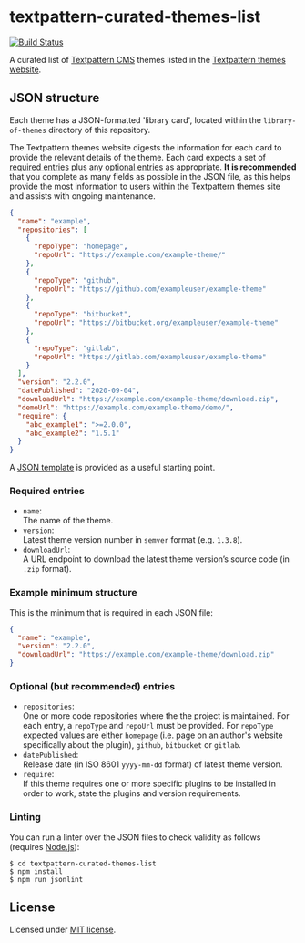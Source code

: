 # textpattern-curated-themes-list

[![Build Status](https://travis-ci.com/textpattern/textpattern-curated-themes-list.svg)](https://travis-ci.com/textpattern/textpattern-curated-themes-list)

A curated list of [Textpattern CMS](https://textpattern.com) themes listed in the [Textpattern themes website](https://github.com/textpattern/textpattern-themes-website).

## JSON structure

Each theme has a JSON-formatted 'library card', located within the `library-of-themes` directory of this repository.

The Textpattern themes website digests the information for each card to provide the relevant details of the theme. Each card expects a set of [required entries](#required-entries) plus any [optional entries](#optional-entries) as appropriate. **It is recommended** that you complete as many fields as possible in the JSON file, as this helps provide the most information to users within the Textpattern themes site and assists with ongoing maintenance.

```JSON
{
  "name": "example",
  "repositories": [
    {
      "repoType": "homepage",
      "repoUrl": "https://example.com/example-theme/"
    },
    {
      "repoType": "github",
      "repoUrl": "https://github.com/exampleuser/example-theme"
    },
    {
      "repoType": "bitbucket",
      "repoUrl": "https://bitbucket.org/exampleuser/example-theme"
    },
    {
      "repoType": "gitlab",
      "repoUrl": "https://gitlab.com/exampleuser/example-theme"
    }
  ],
  "version": "2.2.0",
  "datePublished": "2020-09-04",
  "downloadUrl": "https://example.com/example-theme/download.zip",
  "demoUrl": "https://example.com/example-theme/demo/",
  "require": {
    "abc_example1": ">=2.0.0",
    "abc_example2": "1.5.1"
  }
}
```

A [JSON template](https://raw.githubusercontent.com/textpattern/textpattern-curated-themes-list/master/template.json) is provided as a useful starting point.

### Required entries

* `name`:\
  The name of the theme.
* `version`:\
  Latest theme version number in `semver` format (e.g. `1.3.8`).
* `downloadUrl`:\
  A URL endpoint to download the latest theme version’s source code (in `.zip` format).

### Example minimum structure

This is the minimum that is required in each JSON file:

```JSON
{
  "name": "example",
  "version": "2.2.0",
  "downloadUrl": "https://example.com/example-theme/download.zip"
}
```

### Optional (but recommended) entries

* `repositories`:\
  One or more code repositories where the the project is maintained. For each entry, a `repoType` and `repoUrl` must be provided. For `repoType` expected values are either `homepage` (i.e. page on an author's website specifically about the plugin), `github`, `bitbucket` or `gitlab`.
* `datePublished`:\
  Release date (in ISO 8601 `yyyy-mm-dd` format) of latest theme version.
* `require`:\
  If this theme requires one or more specific plugins to be installed in order to work, state the plugins and version requirements.

### Linting

You can run a linter over the JSON files to check validity as follows (requires [Node.js](https://nodejs.org/)):

```ShellSession
$ cd textpattern-curated-themes-list
$ npm install
$ npm run jsonlint
```

## License

Licensed under [MIT license](https://github.com/textpattern/textpattern-curated-themes-list/blob/master/LICENSE).
